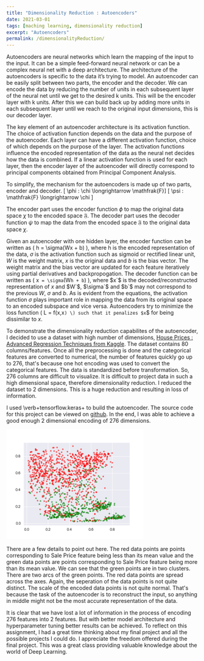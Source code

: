 ```yaml
---
title: "Dimensionality Reduction : Autoencoders"
date: 2021-03-01
tags: [maching learning, dimensionality reduction]
excerpt: "Autoencoders"
permalink: /dimensionalityReduction/
---
```


Autoencoders are neural networks which learn the mapping of the input to the input. It can be a simple feed-forward neural network or can be a complex neural net with a deep architecture. The architecture of the autoencoders is specific to the data it’s trying to model. An autoencoder can be easily split between two parts, the encoder and the decoder. We can encode the data by reducing the number of units in each subsequent layer of the neural net until we get to the desired k units. This will be the encoder layer with k units. After this we can build back up by adding more units in each subsequent layer until we reach to the original input dimensions, this is our decoder layer.

The key element of an autoencoder architecture is its activation function. The choice of activation function depends on the data and the purpose of the autoencoder. Each layer can have a different activation function, choice of which depends on the purpose of the layer. The activation functions influence the encoded representation of the data as the neural net decides how the data is combined. If a linear activation function is used for each layer, then the encoder layer of the autoencoder will directly correspond to principal components obtained from Principal Component Analysis.

To simplify, the mechanism for the autoencoders is made up of two parts, encoder and decoder.
    \[ \phi :  \chi \longrightarrow \mathfrak{F}\]
            \[ \psi : \mathfrak{F} \longrightarrow \chi \]

The encoder part uses the encoder function $\phi$ to map the original data space $\chi$ to the encoded space $\mathfrak{F}$. The decoder part uses the decoder function $\psi$ to map the data from the encoded space $\mathfrak{F}$ to the original data space $\chi$.

Given an autoencoder with one hidden layer, the encoder function can be written as \( h = \sigma(Wx + b) \), where h is the encoded representation of the data, $\sigma$ is the activation function such as sigmoid or rectified linear unit, $W$ is the weight matrix, $x$ is the original data and $b$ is the bias vector. The weight matrix and the bias vector are updated for each feature iteratively using partial derivatives and backpropogation. The decoder function can be written as \( x` = \sigma`(W`h + b`) \), where $x`$ is the decoded/reconstructed representation of $x$ and $W`$, $\sigma`$ and $b`$ may not correspond to the previous $W$, $\sigma$ and $b$. As is evident from the equations, the activation function $\sigma$ plays important role in mapping the data from its original space to an encoded subspace and vice versa. Autoencoders try to minimize the loss function \( L = f(x,x`) \) such that it penalizes $x`$ for being dissimilar to $x$.

To demonstrate the dimensionality reduction capabilites of the autoencoder, I decided to use a dataset with high number of dimensions, [House Prices : Advanced Regression Techniques from Kaggle](https://www.kaggle.com/c/house-prices-advanced-regression-techniques/data). The dataset contains 80 columns/features. Once all the preprocessing is done and the categorical features are converted to numerical, the number of features quickly go up to 276, that's because one hot encoding was used to convert the categorical features. The data is standardized before transformation. So, 276 columns are difficult to visualize. It is difficult to project data in such a high dimensional space, therefore dimensionality reduction. I reduced the dataset to 2 dimensions. This is a huge reduction and resulting in loss of information.

I used \verb+tensorflow.keras+ to build the autoencoder. The source code
for this project can be viewed on [github](https://github.com/rohitgang/Autoencoders). In the end, I was able to achieve a good enough 2 dimensional encoding of 276 dimensions.
  
![Reduced Dimension](/images/ac_housing_18.png)

There are a few details to point out here. The red data points are points corresponding to Sale Price feature being less than its mean value and the green data points are points corresponding to Sale Price feature being more than its mean value. We can see that the green points are in two clusters. There are two arcs of the green points. The red data points are spread across the axes. Again, the seperation of the data points is not quite distinct. The scale of the encoded data points is not quite normal. That's because the task of the autoencoder is to reconstruct the input, so anything in middle might not be the most accurate representation of the data.

It is clear that we have lost a lot of information in the process of encoding 276 features into 2 features. But with better model architecture and hyperparameter tuning better results can be achieved. To reflect on this assignment, I had a great time thinking about my final project and all the possible projects I could do. I appreciate the freedom offered during the final project. This was a great class providing valuable knowledge about the world of Deep Learning.

